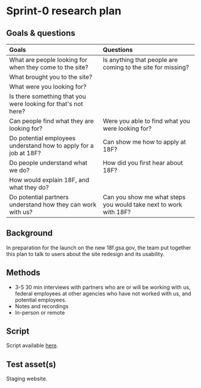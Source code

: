 # Sprint-0 research plan

## Goals & questions

Goals | Questions
:----- | :---------
What are people looking for when they come to the site? | Is anything that people are coming to the site for missing?
 | What brought you to the site?
 | What were you looking for?
 | Is there something that you were looking for that's not here?
Can people find what they are looking for? | Were you able to find what you were looking for?
Do potential employees understand how to apply for a job at 18F? | Can show me how to apply at 18F?
Do people understand what we do? | How did you first hear about 18F?
  | How would explain 18F, and what they do?
Do potential partners understand how they can work with us? | Can you show me what steps you would take next to work with 18F?

## Background

In preparation for the launch on the new 18f.gsa.gov, the team put together this plan to talk to users about the site redesign and its usability.

## Methods

  *   3-5 30 min interviews with partners who are or will be working with us, federal employees at other agencies who have not worked with us, and potential employees.
  *   Notes and recordings
  *   In-person or remote

## Script

Script available [here](https://github.com/18F/18f.gsa.gov/blob/research/research/0-sprint/interview-script.md).


## Test asset(s)

Staging website.
